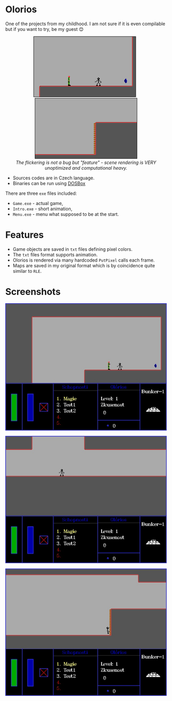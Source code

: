 # Olorios
One of the projects from my childhood. I am not sure if it is even compilable but if you want to try, be my guest :blush:

<p align="center">  
  <img src="Doc/game_0.gif">&nbsp;&nbsp;<img src="Doc/game_1.gif">
  <br>
  <em>The flickering is not a bug but "feature" - scene rendering is VERY unoptimized and computational heavy.</em>
</p>

- Sources codes are in Czech language.
- Binaries can be run using [DOSBox](https://www.dosbox.com/)

There are three `exe` files included:
- `Game.exe` - actual game,
- `Intro.exe` - short animation,
- `Menu.exe` - menu what supposed to be at the start.

# Features
- Game objects are saved in `txt` files defining pixel colors.
- The `txt` files format supports animation.
- Olorios is rendered via many hardcoded `PutPixel` calls each frame.
- Maps are saved in my original format which is by coincidence quite similar to `RLE`.

# Screenshots
<p align="center">  
  <img src="Doc/scr_0.jpg">
</p>

<p align="center">
  <img src="Doc/scr_1.jpg">
</p>

<p align="center">
  <img src="Doc/scr_2.jpg">
</p>
